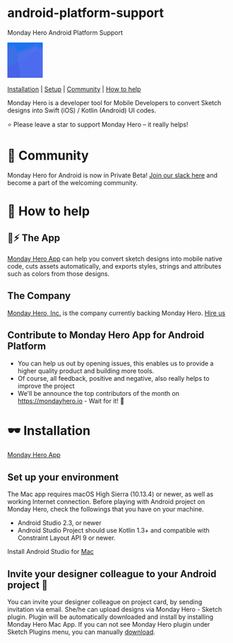 # android-platform-support
Monday Hero Android Platform Support

<p align="center">
  
![Monday Hero](assets/mondayhero_sketch_to_code.gif)

[Installation](#-installation) | [Setup](#-set-up-your-environment) | [Community](#-community) | [How to help](#-how-to-help)

</p>

Monday Hero is a developer tool for Mobile Developers to convert Sketch designs into Swift (iOS) / Kotlin (Android) UI codes.

⭐️ Please leave a star to support Monday Hero – it really helps!

# 💙 Community

Monday Hero for Android is now in Private Beta!
[Join our slack here](bit.ly/mondayhero-android-private-beta) and become a part of the welcoming community.

# 🤝 How to help

## 💎⚡️ The App 

[Monday Hero App](https://mondayhero.io/signup) can help you convert sketch designs into mobile native code, cuts assets automatically, and exports styles, strings and attributes such as colors from those designs.

## The Company

[Monday Hero, Inc.](https://mondayhero.io/about) is the company currently backing Monday Hero. [Hire us](mailto:hi@mondayhero.io)

## Contribute to Monday Hero App for Android Platform

- You can help us out by opening issues, this enables us to provide a higher quality product and building more tools.
- Of course, all feedback, positive and negative, also really helps to improve the project
- We'll be announce the top contributors of the month on https://mondayhero.io - Wait for it! 🎉

# 🕶 Installation

[Monday Hero App](https://mondayhero.io/download)

## Set up your environment

The Mac app requires macOS High Sierra (10.13.4) or newer, as well as working Internet connection. Before playing with Android project on Monday Hero, check the followings that you have on your machine. 

- Android Studio 2.3, or newer
- Android Studio Project should use Kotlin 1.3+ and compatible with Constraint Layout API 9 or newer.

Install Android Studio for [Mac](https://developer.android.com/studio)

## Invite your designer colleague to your Android project 🚀

You can invite your designer colleague on project card, by sending invitation via email. She/he can upload designs via Monday Hero - Sketch plugin. Plugin will be automatically downloaded and install by installing Monday Hero Mac App. If you can not see Monday Hero plugin under Sketch Plugins menu, you can manually [download](http://mondayhero.io/downloadplugin).
